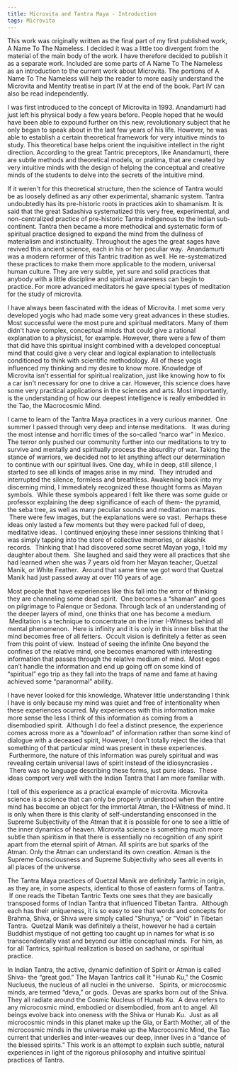 ```yaml
---
title: Microvita and Tantra Maya - Introduction
tags: Microvita
---
```

This work was originally written as the final part of my first published work, A Name To The Nameless. I decided it was a little too divergent from the material of the main body of the work. I have therefore decided to publish it as a separate work. Included are some parts of A Name To The Nameless as an introduction to the current work about Microvita. The portions of A Name To The Nameless will help the reader to more easily understand the Microvita and Mentity treatise in part IV at the end of the book. Part IV can also be read independently. 

I was first introduced to the concept of Microvita in 1993. Anandamurti had just left his physical body a few years before. People hoped that he would have been able to expound further on this new, revolutionary subject that he only began to speak about in the last few years of his life. However, he was able to establish a certain theoretical framework for very intuitive minds to study. This theoretical base helps orient the inquisitive intellect in the right direction. According to the great Tantric preceptors, like Anandamurti, there are subtle methods and theoretical models, or pratima, that are created by very intuitive minds with the design of helping the conceptual and creative minds of the students to delve into the secrets of the intuitive mind. 
	
If it weren't for this theoretical structure, then the science of Tantra would be as loosely defined as any other experimental, shamanic system. Tantra undoubtedly has its pre-historic roots in practices akin to shamanism. It is said that the great Sadashiva systematized this very free, experimental, and non-centralized practice of pre-historic Tantra indigenous to the Indian sub-continent. Tantra then became a more methodical and systematic form of spiritual practice designed to expand the mind from the dullness of materialism and instinctuality. Throughout the ages the great sages have revived this ancient science, each in his or her peculiar way.  Anandamurti was a modern reformer of this Tantric tradition as well. He re-systematized these practices to make them more applicable to the modern, universal human culture. They are very subtle, yet sure and solid practices that anybody with a little discipline and spiritual awareness can begin to practice. For more advanced meditators he gave special types of meditation for the study of microvita. 
	
I have always been fascinated with the ideas of Microvita. I met some very developed yogis who had made some very great advances in these studies. Most successful were the most pure and spiritual meditators. Many of them didn't have complex, conceptual minds that could give a rational explanation to a physicist, for example. However, there were a few of them that did have this spiritual insight combined with a developed conceptual mind that could give a very clear and logical explanation to intellectuals conditioned to think with scientific methodology. All of these yogis influenced my thinking and my desire to know more. Knowledge of Microvita isn't essential for spiritual realization, just like knowing how to fix a car isn't necessary for one to drive a car. However, this science does have some very practical applications in the sciences and arts. Most importantly, is the understanding of how our deepest intelligence is really embedded in the Tao, the Macrocosmic Mind. 
	
I came to learn of the Tantra Maya practices in a very curious manner.  One summer I passed through very deep and intense meditations.   It was during the most intense and horrific times of the so-called “narco war” in Mexico. The terror only pushed our community further into our meditations to try to survive and mentally and spiritually process the absurdity of war. Taking the stance of warriors, we decided not to let anything affect our determination to continue with our spiritual lives. One day, while in deep, still silence, I started to see all kinds of images arise in my mind.  They intruded and interrupted the silence, formless and breathless. Awakening back into my discerning mind, I immediately recognized these thought forms as Mayan symbols.  While these symbols appeared I felt like there was some guide or professor explaining the deep significance of each of them- the pyramid, the seba tree, as well as many peculiar sounds and meditation mantras.  There were few images, but the explanations were so vast.  Perhaps these ideas only lasted a few moments but they were packed full of deep, meditative ideas.  I continued enjoying these inner sessions thinking that I was simply tapping into the store of collective memories, or akashik records.  Thinking that I had discovered some secret Mayan yoga, I told my daughter about them.  She laughed and said they were all practices that she had learned when she was 7 years old from her Mayan teacher, Quetzal Manik, or White Feather.  Around that same time we got word that Quetzal Manik had just passed away at over 110 years of age. 
	
Most people that have experiences like this fall into the error of thinking they are channeling some dead spirit.  One becomes a “shaman” and goes on pilgrimage to Palenque or Sedona. Through lack of an understanding of the deeper layers of mind, one thinks that one has become a medium.  Meditation is a technique to concentrate on the inner I-Witness behind all mental phenomenon.  Here is infinity and it is only in this inner bliss that the mind becomes free of all fetters.  Occult vision is definitely a fetter as seen from this point of view.  Instead of seeing the infinite One beyond the confines of the relative mind, one becomes enamored with interesting information that passes through the relative medium of mind.  Most egos can’t handle the information and end up going off on some kind of “spiritual” ego trip as they fall into the traps of name and fame at having achieved some “paranormal” ability. 
	
I have never looked for this knowledge. Whatever little understanding I think I have is only because my mind was quiet and free of intentionality when these experiences ocurred. My experiences with this information make more sense the less I think of this information as coming from a disembodied spirit.  Although I do feel a distinct presence, the experience comes across more as a “download” of information rather than some kind of dialogue with a deceased spirit, However, I don't totally reject the idea that something of that particular mind was present in these experiences.  Furthermore, the nature of this information was purely spiritual and was revealing certain universal laws of spirit instead of the idiosyncrasies .  There was no language describing these forms, just pure ideas.  These ideas comport very well with the Indian Tantra that I am more familiar with. 
	
I tell of this experience as a practical example of microvita. Microvita science is a science that can only be properly understood when the entire mind has become an object for the immortal Atman, the I-Witness of mind. It is only when there is this clarity of self-understanding ensconsed in the Supreme Subjectivity of the Atman that it is possible for one to see a little of the inner dynamics of heaven. Microvita science is something much more subtle than spiritism in that there is essentially no recognition of any spirit apart from the eternal spirit of Atman. All spirits are but sparks of the Atman. Only the Atman can understand its own creation. Atman is the Supreme Consciousness and Supreme Subjectivity who sees all events in all places of the universe. 
	
The Tantra Maya practices of Quetzal Manik are definitely Tantric in origin, as they are, in some aspects, identical to those of eastern forms of Tantra.  If one reads the Tibetan Tantric Texts one sees that they are basically transposed forms of Indian Tantra that influenced Tibetan Tantra.  Although each has their uniqueness, it is so easy to see that words and concepts for Brahma, Shiva, or Shiva were simply called "Shunya," or "Void" in Tibetan Tantra.  Quetzal Manik was definitely a theist, however he had a certain Buddhist mystique of not getting too caught up in names for what is so transcendentally vast and beyond our little conceptual minds.  For him, as for all Tantrics, spiritual realization is based on sadhana, or spiritual practice. 
	
In Indian Tantra, the active, dynamic definition of Spirit or Atman is called Shiva- the “great god.” The Mayan Tantrics call It "Hunab Ku," the Cosmic Nuclueus, the nucleus of all nuclei in the universe.   Spirits, or microcosmic minds, are termed “deva,” or gods.  Devas are sparks born out of the Shiva. They all radiate around the Cosmic Nucleus of Hunab Ku.  A deva refers to any microcosmic mind, embodied or disembodied, from ant to angel. All beings evolve back into oneness with the Shiva or Hunab Ku.  Just as all microcosmic minds in this planet make up the Gia, or Earth Mother, all of the microcosmic minds in the universe make up the Macrocosmic Mind, the Tao current that underlies and inter-weaves our deep, inner lives in a “dance of the blessed spirits.” This work is an attempt to explain such subtle, natural experiences in light of the rigorous philosophy and intuitive spiritual practices of Tantra. 
